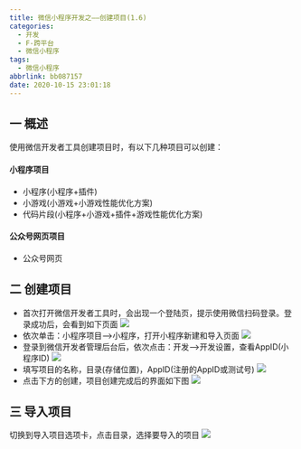 ```yaml
---
title: 微信小程序开发之——创建项目(1.6)
categories:
  - 开发
  - F-跨平台
  - 微信小程序
tags:
  - 微信小程序
abbrlink: bb087157
date: 2020-10-15 23:01:18
---
```

## 一 概述

使用微信开发者工具创建项目时，有以下几种项目可以创建：

#### 小程序项目

* 小程序(小程序+插件)
* 小游戏(小游戏+小游戏性能优化方案)
* 代码片段(小程序+小游戏+插件+游戏性能优化方案)

#### 公众号网页项目

* 公众号网页

<!--more-->

## 二 创建项目

* 首次打开微信开发者工具时，会出现一个登陆页，提示使用微信扫码登录。登录成功后，会看到如下页面
  ![][1]
* 依次单击：小程序项目——>小程序，打开小程序新建和导入页面
  ![][2]
* 登录到微信开发者管理后台后，依次点击：开发——>开发设置，查看AppID(小程序ID)
  ![][3]
* 填写项目的名称，目录(存储位置)，AppID(注册的AppID或测试号)
  ![][4]
* 点击下方的创建，项目创建完成后的界面如下图
  ![][5]
## 三 导入项目
切换到导入项目选项卡，点击目录，选择要导入的项目
![][6]

[1]:https://cdn.staticaly.com/gh/PGzxc/CDN/master/blog-wechat/wechat-project-create-splash.png
[2]:https://cdn.staticaly.com/gh/PGzxc/CDN/master/blog-wechat/wechat-project-create-import-view.png
[3]:https://cdn.staticaly.com/gh/PGzxc/CDN/master/blog-wechat/wechat-project-create-appid-view.png
[4]:https://cdn.staticaly.com/gh/PGzxc/CDN/master/blog-wechat/wechat-project-create-infor-insert.png
[5]:https://cdn.staticaly.com/gh/PGzxc/CDN/master/blog-wechat/wechat-project-create-finished.png
[6]:https://cdn.staticaly.com/gh/PGzxc/CDN/master/blog-wechat/wechat-project-import-select.png